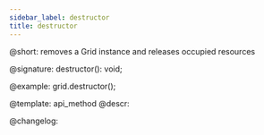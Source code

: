 ```yaml
---
sidebar_label: destructor
title: destructor
---          
```


@short: removes a Grid instance and releases occupied resources

@signature: destructor(): void;

@example:
grid.destructor();

@template: api_method
@descr:

@changelog:
